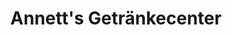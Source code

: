 ---
title: "Annett's Getränkecenter"
url: /hartmannsdorf/annetts-getraenkecenter/
shop: Getränke
---